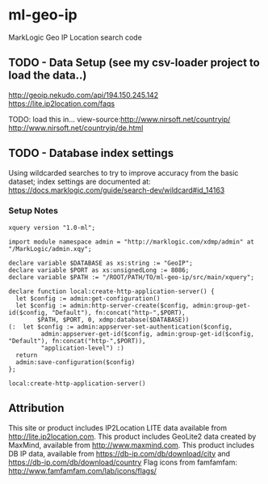 # ml-geo-ip
MarkLogic Geo IP Location search code

## TODO - Data Setup (see my csv-loader project to load the data..)


http://geoip.nekudo.com/api/194.150.245.142
https://lite.ip2location.com/faqs

TODO: load this in...
view-source:http://www.nirsoft.net/countryip/
http://www.nirsoft.net/countryip/de.html




## TODO - Database index settings

Using wildcarded searches to try to improve accuracy from the basic dataset; index settings are documented at:
https://docs.marklogic.com/guide/search-dev/wildcard#id_14163


### Setup Notes
```xquery
xquery version "1.0-ml";

import module namespace admin = "http://marklogic.com/xdmp/admin" at "/MarkLogic/admin.xqy";

declare variable $DATABASE as xs:string := "GeoIP";
declare variable $PORT as xs:unsignedLong := 8086;
declare variable $PATH := "/ROOT/PATH/TO/ml-geo-ip/src/main/xquery";

declare function local:create-http-application-server() {
  let $config := admin:get-configuration()
  let $config := admin:http-server-create($config, admin:group-get-id($config, "Default"), fn:concat("http-",$PORT),
        $PATH, $PORT, 0, xdmp:database($DATABASE))
(:  let $config := admin:appserver-set-authentication($config,
         admin:appserver-get-id($config, admin:group-get-id($config, "Default"), fn:concat("http-",$PORT)),
         "application-level") :)
  return
  admin:save-configuration($config)
};

local:create-http-application-server()
```

## Attribution

 This site or product includes IP2Location LITE data available from <a href="http://lite.ip2location.com">http://lite.ip2location.com</a>.
 This product includes GeoLite2 data created by MaxMind, available from <a href="http://www.maxmind.com">http://www.maxmind.com</a>.
 This product includes DB IP data, available from  https://db-ip.com/db/download/city and https://db-ip.com/db/download/country
 Flag icons from famfamfam: http://www.famfamfam.com/lab/icons/flags/ 